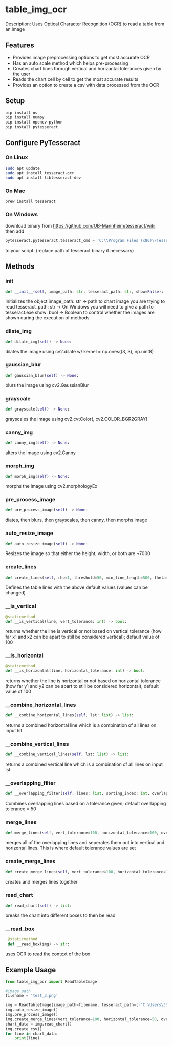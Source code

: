 # table_img_ocr
Description:
Uses Optical Character Recognition (OCR) to read a table from an image

## Features
- Provides image preprocessing options to get most accurate OCR
- Has an auto scale method which helps pre-processing
- Creates chart lines through vertical and horizontal tolerances given by the user
- Reads the chart cell by cell to get the most accurate results
- Provides an option to create a csv with data processed from the OCR

## Setup

```bash
pip install os
pip install numpy
pip install opencv-python
pip install pytesseract
```

## Configure PyTesseract

### On Linux 

```bash
sudo apt update
sudo apt install tesseract-ocr
sudo apt install libtesseract-dev
```

### On Mac 

```bash
brew install tesseract
```

### On Windows 
download binary from https://github.com/UB-Mannheim/tesseract/wiki. then add
```python
pytesseract.pytesseract.tesseract_cmd = 'C:\\Program Files (x86)\\Tesseract-OCR\\tesseract.exe'
```
 to your script. (replace path of tesseract binary if necessary)
 
 ## Methods
 
 ### __init__
 
 ```python
 def __init__(self, image_path: str, tesseract_path: str, show=False):
 ```
 Initializes the object
 image_path: str -> path to chart image you are trying to read
 tesseract_path: str -> On Windows you will need to give a path to tesseract.exe
 show: bool -> Boolean to control whether the images are shown during the execution of methods

### dilate_img
 
 ```python
 def dilate_img(self) -> None:
 ```
 dilates the image using cv2.dilate w/ kernel = np.ones((3, 3), np.uint8)
 
 ### gaussian_blur
 
  ```python
 def gaussian_blur(self) -> None:
 ```
 blurs the image using cv2.GaussianBlur
 
 ### grayscale
 
 ```python
 def grayscale(self) -> None:
 ```
 grayscales the image using cv2.cvtColor(<img path>, cv2.COLOR_BGR2GRAY)
 
 ### canny_img
 
 ```python
 def canny_img(self) -> None:
 ```
 alters the image using cv2.Canny
 
 ### morph_img
 
 ```python
 def morph_img(self) -> None:
 ```
 morphs the image using cv2.morphologyEx
 
 ### pre_process_image
 
 ```python
 def pre_process_image(self) -> None:
 ```
 diates, then blurs, then grayscales, then canny, then morphs image
 
 ### auto_resize_image
 
 ```python
 def auto_resize_image(self) -> None:
 ```
Resizes the image so that either the height, width, or both are ~7000

 ### create_lines

 ```python
 def create_lines(self, rho=1, threshold=50, min_line_length=500, theta=(np.pi/180), max_line_gap=20) -> None:
 ```
 Defines the table lines with the above default values (values can be changed)
 
 ### __is_vertical
 
 ```python
 @staticmethod
 def __is_vertical(line, vert_tolerance: int) -> bool:
 ```
 returns whether the line is vertical or not based on vertical tolerance (how far x1 and x2 can be apart to still be considered vertical); default value of 100
 
 ### __is_horizontal
 
 ```python
 @staticmethod
 def __is_horizontal(line, horizontal_tolerance: int) -> bool:
 ```
 
 returns whether the line is horizontal or not based on horizontal tolerance (how far y1 and y2 can be apart to still be considered horizontal); default value of 100
 
 ### __combine_horizontal_lines
 
  ```python
 def __combine_horizontal_lines(self, lst: list) -> list:
 ```
 returns a combined horizontal line which is a combination of all lines on input lst
 
 ### __combine_vertical_lines
 
  ```python
 def __combine_vertical_lines(self, lst: list) -> list:
 ```
 returns a combined vertical line which is a combination of all lines on input lst
 
 ### __overlapping_filter
 
 ```python
 def __overlapping_filter(self, lines: list, sorting_index: int, overlapping_tolerance=None) -> list:
 ```
 Combines overlapping lines based on a tolerance given; default overlapping tolerance = 50
 
 ### merge_lines
 
 ```python
 def merge_lines(self, vert_tolerance=100, horizontal_tolerance=100, overlap_tolerance=50) -> None:
 ```
 merges all of the overlapping lines and seperates them out into vertical and horizontal lines. This is where default tolerance values are set
 
 ### create_merge_lines
 
 ```python
 def create_merge_lines(self, vert_tolerance=100, horizontal_tolerance=100, overlap_tolerance=50) -> None:
 ```
 
 creates and merges lines together
 
 ### read_chart
  
 ```python
 def read_chart(self) -> list:
 ```
 
 breaks the chart into different boxes to then be read
 
 ### __read_box
  
 ```python
  @staticmethod
  def __read_box(img) -> str:
 ```
 
 uses OCR to read the context of the box
 
 ## Example Usage
 
```python
from table_img_ocr import ReadTableImage

#image path
filename = 'test_3.png'

img = ReadTableImage(image_path=filename, tesseract_path=(r'C:\Users\JSPANGLER\AppData\Local\Programs\Tesseract-OCR\tesseract.exe'), show=False)
img.auto_resize_image()
img.pre_process_image()
img.create_merge_lines(vert_tolerance=100, horizontal_tolerance=50, overlap_tolerance=100)
chart_data = img.read_chart()
img.create_csv()
for line in chart_data:
    print(line)
```
